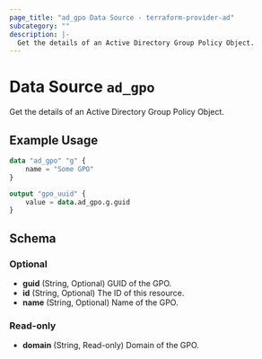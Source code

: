 ```yaml
---
page_title: "ad_gpo Data Source - terraform-provider-ad"
subcategory: ""
description: |-
  Get the details of an Active Directory Group Policy Object.
---
```


# Data Source `ad_gpo`

Get the details of an Active Directory Group Policy Object.

## Example Usage

```terraform
data "ad_gpo" "g" {
    name = "Some GPO"
}

output "gpo_uuid" {
    value = data.ad_gpo.g.guid
}
```

## Schema

### Optional

- **guid** (String, Optional) GUID of the GPO.
- **id** (String, Optional) The ID of this resource.
- **name** (String, Optional) Name of the GPO.

### Read-only

- **domain** (String, Read-only) Domain of the GPO.


